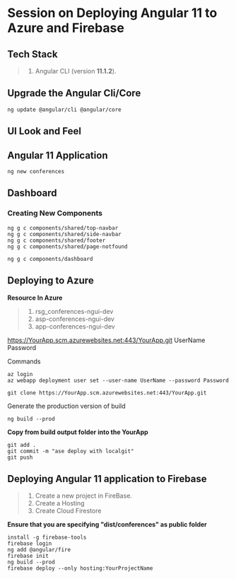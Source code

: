 # Session on Deploying Angular 11 to Azure and Firebase

## Tech Stack
> 1. Angular CLI (version **11.1.2**).

## Upgrade the Angular Cli/Core
```
ng update @angular/cli @angular/core
```

## UI Look and Feel


## Angular 11 Application

```
ng new conferences
```

## Dashboard

### Creating New Components
```
ng g c components/shared/top-navbar
ng g c components/shared/side-navbar
ng g c components/shared/footer
ng g c components/shared/page-notfound

ng g c components/dashboard
```

## Deploying to Azure

**Resource In Azure**
> 1. rsg_conferences-ngui-dev
> 1. asp-conferences-ngui-dev
> 1. app-conferences-ngui-dev

https://YourApp.scm.azurewebsites.net:443/YourApp.git
UserName
Password

Commands
```
az login
az webapp deployment user set --user-name UserName --password Password
```

```
git clone https://YourApp.scm.azurewebsites.net:443/YourApp.git
```

Generate the production version of build
```
ng build --prod
```

**Copy from build output folder into the YourApp**

```
git add .
git commit -m "ase deploy with localgit"
git push
```

## Deploying Angular 11 application to Firebase
> 1. Create a new project in FireBase.
> 1. Create a Hosting 
> 1. Create Cloud Firestore

**Ensure that you are specifying "dist/conferences" as public folder**
```
install -g firebase-tools
firebase login
ng add @angular/fire
firebase init
ng build --prod
firebase deploy --only hosting:YourProjectName
```
